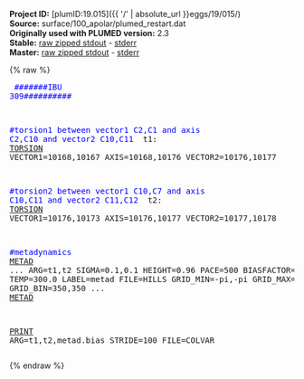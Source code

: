 **Project ID:** [plumID:19.015]({{ '/' | absolute_url }}eggs/19/015/)  
**Source:** surface/100_apolar/plumed_restart.dat  
**Originally used with PLUMED version:** 2.3  
**Stable:** [raw zipped stdout](plumed_restart.dat.plumed.stdout.txt.zip) - [stderr](plumed_restart.dat.plumed.stderr)  
**Master:** [raw zipped stdout](plumed_restart.dat.plumed_master.stdout.txt.zip) - [stderr](plumed_restart.dat.plumed_master.stderr)  

{% raw %}<pre>
<span style="color:blue">#######IBU 309##########</span>

<span style="color:blue">#torsion1 between vector1 C2,C1 and axis C2,C10 and vector2 C10,C11 </span>
t1: <a href="https://plumed.github.io/doc-master/user-doc/html/_t_o_r_s_i_o_n.html">TORSION</a> VECTOR1=10168,10167 AXIS=10168,10176 VECTOR2=10176,10177

<span style="color:blue">#torsion2 between vector1 C10,C7 and axis C10,C11 and vector2 C11,C12 </span>
t2: <a href="https://plumed.github.io/doc-master/user-doc/html/_t_o_r_s_i_o_n.html">TORSION</a> VECTOR1=10176,10173 AXIS=10176,10177 VECTOR2=10177,10178

<span style="color:blue">#metadynamics</span>
<a href="https://plumed.github.io/doc-master/user-doc/html/_m_e_t_a_d.html">METAD</a> ...
ARG=t1,t2
SIGMA=0.1,0.1
HEIGHT=0.96
PACE=500
BIASFACTOR=10.0
TEMP=300.0
LABEL=metad
FILE=HILLS
GRID_MIN=-pi,-pi
GRID_MAX=pi,pi
GRID_BIN=350,350
... <a href="https://plumed.github.io/doc-master/user-doc/html/_m_e_t_a_d.html">METAD</a>

<a href="https://plumed.github.io/doc-master/user-doc/html/_p_r_i_n_t.html">PRINT</a> ARG=t1,t2,metad.bias STRIDE=100 FILE=COLVAR
</pre>{% endraw %}
